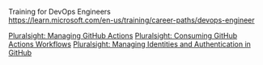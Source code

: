 Training for DevOps Engineers  
https://learn.microsoft.com/en-us/training/career-paths/devops-engineer

[Pluralsight: Managing GitHub Actions](https://app.pluralsight.com/library/courses/managing-github-actions/table-of-contents)
[Pluralsight: Consuming GitHub Actions Workflows](https://app.pluralsight.com/library/courses/consuming-github-actions-workflows/table-of-contents)
[Pluralsight: Managing Identities and Authentication in GitHub](https://app.pluralsight.com/library/courses/github-managing-identities-authentication/table-of-contents)